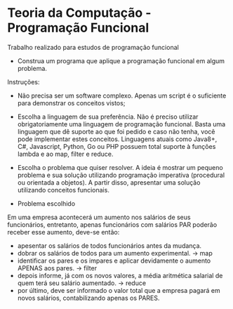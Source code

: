 # Teoria da Computação - Programação Funcional
Trabalho realizado para estudos de programação funcional


* Construa um programa que aplique a programação funcional em algum problema.

Instruções:
- Não precisa ser um software complexo. Apenas um script é o suficiente para demonstrar os conceitos vistos;
- Escolha a linguagem de sua preferência. Não é preciso utilizar obrigatoriamente uma linguagem de programação funcional. Basta uma linguagem que dê suporte ao que foi pedido e caso não tenha, você pode implementar estes conceitos. Linguagens atuais como Java8+, C#, Javascript, Python, Go ou PHP possuem total suporte à funções lambda e ao map, filter e reduce.
- Escolha o problema que quiser resolver. A ideia é mostrar um pequeno problema e sua solução utilizando programação imperativa (procedural ou orientada a objetos). A partir disso, apresentar uma solução utilizando conceitos funcionais.

- Problema escolhido

 Em uma empresa acontecerá um aumento nos salários de seus funcionários, entretanto,
 apenas funcionários com salários PAR poderão receber esse aumento, deve-se então:
 
   - apesentar os salários de todos funcionários antes da mudança. 
   - dobrar os salários de todos para um aumento experimental. -> map
   - identificar os pares e os impares e aplicar devidamente o aumento APENAS aos pares. -> filter
   - depois informe, já com os novos valores, a média aritmética salarial de quem terá seu salário aumentado. -> reduce
   - por último, deve ser informado o valor total que a empresa pagará em novos salários, contabilizando apenas os PARES.

